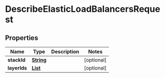 

# DescribeElasticLoadBalancersRequest


## Properties

| Name | Type | Description | Notes |
|------------ | ------------- | ------------- | -------------|
|**stackId** | [**String**](String.md) |  |  [optional] |
|**layerIds** | [**List**](List.md) |  |  [optional] |



